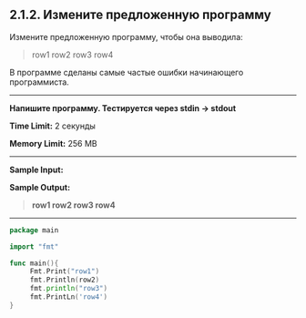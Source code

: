 ## 2.1.2. Измените предложенную программу

Измените предложенную программу, чтобы она выводила:

> row1
row2
row3
row4

В программе сделаны самые частые ошибки начинающего программиста. 
___
**Напишите программу. Тестируется через stdin → stdout**

**Time Limit:** 2 секунды

**Memory Limit:** 256 MB
___
**Sample Input:**

**Sample Output:**
> **row1
row2
row3
row4**
___
```Go
package main

import "fmt"

func main(){                             
     Fmt.Print("row1")
     fmt.Println(row2)   
     fmt.println("row3")
     fmt.PrintLn('row4')
}
```